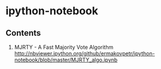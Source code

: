 # ipython-notebook
## Contents

1. MJRTY - A Fast Majority Vote Algorithm
http://nbviewer.ipython.org/github/ermakovpetr/ipython-notebook/blob/master/MJRTY_algo.ipynb

